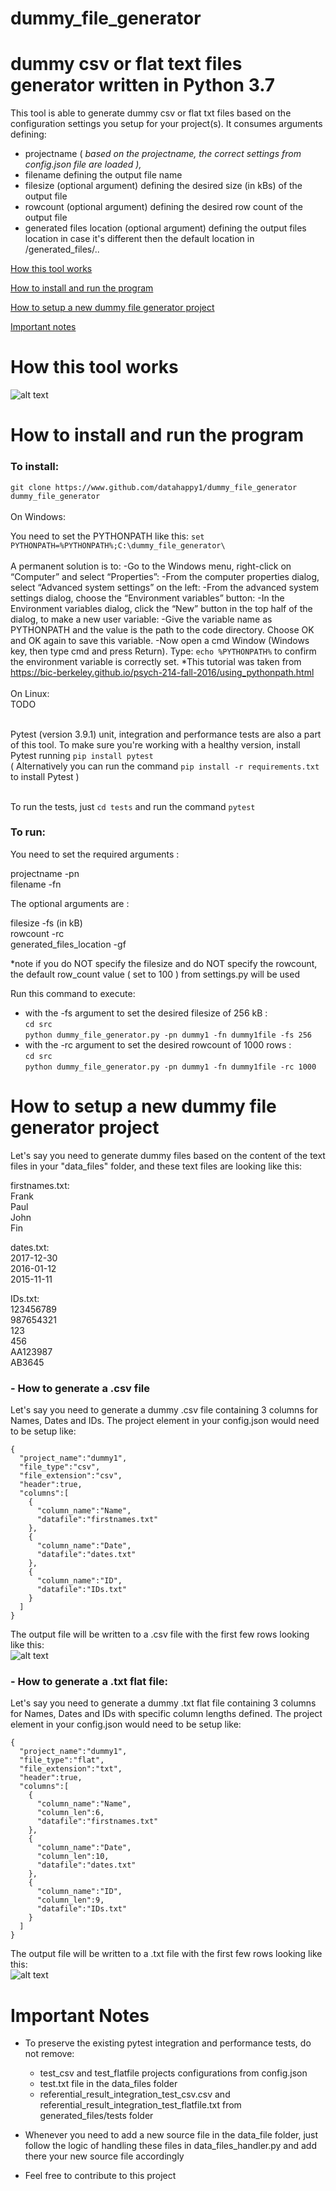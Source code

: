 # dummy_file_generator
# dummy csv or flat text files generator written in Python 3.7

This tool is able to generate dummy csv or flat txt files based on the configuration settings you setup for your project(s).
It consumes arguments defining: 
- projectname ( *based on the projectname, the correct settings from config.json file are loaded ),* 
- filename defining the output file name
- filesize (optional argument) defining the desired size (in kBs) of the output file 
- rowcount (optional argument) defining the desired row count of the output file
- generated files location (optional argument) defining the output files location in case it's different then the default location in /generated_files/..

[How this tool works](#how-this-tool-works)

[How to install and run the program](#how-to-install-and-run-the-program)

[How to setup a new dummy file generator project](#how-to-setup-a-new-dummy-file-generator-project)

[Important notes](#important-notes)


# How this tool works
![alt text][diagram]

[diagram]: https://github.com/datahappy1/dummy_file_generator/blob/master/docs/img/diagram.png "How this tool works"


# How to install and run the program
### To install:
`git clone https://www.github.com/datahappy1/dummy_file_generator dummy_file_generator` <br />
<br />
On Windows:<br />

You need to set the PYTHONPATH like this:
`set PYTHONPATH=%PYTHONPATH%;C:\dummy_file_generator\`<br />
<br />
A permanent solution is to:
-Go to the Windows menu, right-click on “Computer” and select “Properties”:
-From the computer properties dialog, select “Advanced system settings” on the left:
-From the advanced system settings dialog, choose the “Environment variables” button:
-In the Environment variables dialog, click the “New” button in the top half of the dialog, to make a new user variable:
-Give the variable name as PYTHONPATH and the value is the path to the code directory. Choose OK and OK again to save this variable.
-Now open a cmd Window (Windows key, then type cmd and press Return). Type: `echo %PYTHONPATH%` to confirm the environment variable is correctly set.
*This tutorial was taken from https://bic-berkeley.github.io/psych-214-fall-2016/using_pythonpath.html
<br />
<br />
On Linux:<br />
TODO<br />
<br />

Pytest (version 3.9.1) unit, integration and performance tests are also a part of this tool.
To make sure you're working with a healthy version, install Pytest running `pip install pytest`<br /> 
( Alternatively you can run the command `pip install -r requirements.txt` to install Pytest )<br />
<br />

To run the tests, just `cd tests` and run the command `pytest`

### To run:<br />
You need to set the required arguments :

projectname -pn <br />
filename -fn <br />

The optional arguments are :

filesize -fs (in kB) <br />
rowcount -rc <br />
generated_files_location -gf <br />

*note if you do NOT specify the filesize and do NOT specify the rowcount, the default row_count value ( set to 100 ) from
settings.py will be used

Run this command to execute:<br />
- with the -fs argument to set the desired filesize of 256 kB :<br />
`cd src`<br />
`python dummy_file_generator.py -pn dummy1 -fn dummy1file -fs 256`<br />
- with the -rc argument to set the desired rowcount of 1000 rows :<br />
`cd src`<br />
`python dummy_file_generator.py -pn dummy1 -fn dummy1file -rc 1000`<br />


# How to setup a new dummy file generator project

Let's say you need to generate dummy files based on the content of the text files in your "data_files" folder, and these text files are looking like this:

firstnames.txt:  <br />
Frank  <br />
Paul  <br />
John  <br />
Fin  <br />

dates.txt:  <br />
2017-12-30  <br />
2016-01-12  <br />
2015-11-11  <br />

IDs.txt:  <br />
123456789  <br />
987654321  <br />
123  <br />
456  <br />
AA123987  <br />
AB3645  <br />

### - How to generate a .csv file
Let's say you need to generate a dummy .csv file containing 3 columns for Names, Dates and IDs. 
The project element in your config.json would need to be setup like:

    {
      "project_name":"dummy1",
      "file_type":"csv",
      "file_extension":"csv",
      "header":true,
      "columns":[
        {
          "column_name":"Name",
          "datafile":"firstnames.txt"
        },
        {
          "column_name":"Date",
          "datafile":"dates.txt"
        },
        {
          "column_name":"ID",
          "datafile":"IDs.txt"
        }      
      ]
    }

The output file will be written to a .csv file with the first few rows looking like this:  
![alt text][csv]

[csv]: https://github.com/datahappy1/dummy_file_generator/blob/master/docs/img/csv_demo.PNG "csv"

### - How to generate a .txt flat file:
Let's say you need to generate a dummy .txt flat file containing 3 columns for Names, Dates and IDs with specific column lengths defined. 
The project element in your config.json would need to be setup like:

    {
      "project_name":"dummy1",
      "file_type":"flat",
      "file_extension":"txt",
      "header":true,
      "columns":[
        {
          "column_name":"Name",
          "column_len":6,
          "datafile":"firstnames.txt"
        },
        {
          "column_name":"Date",
          "column_len":10,
          "datafile":"dates.txt"
        },
        {
          "column_name":"ID",
          "column_len":9,
          "datafile":"IDs.txt"
        }      
      ]
    }

The output file will be written to a .txt file with the first few rows looking like this:  
![alt text][flat]

[flat]: https://github.com/datahappy1/dummy_file_generator/blob/master/docs/img/flatfile_demo.PNG "flat"


# Important Notes
- To preserve the existing pytest integration and performance tests, do not remove: 
    - test_csv and test_flatfile projects configurations from config.json
    - test.txt file in the data_files folder
    - referential_result_integration_test_csv.csv and referential_result_integration_test_flatfile.txt from generated_files/tests folder

- Whenever you need to add a new source file in the data_file folder, just follow the logic of handling these files in data_files_handler.py and add there your new source file accordingly
- Feel free to contribute to this project

